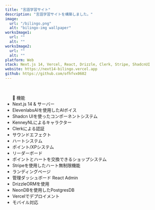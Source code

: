 ```yaml
---
title: "言語学習サイト"
description: "言語学習サイトを構築しました。"
image:
  url: "/bilingo.png"
  alt: "bilingo-img wallpaper"
worksImage1:
  url: ""
  alt: ""
worksImage2:
  url: ""
  alt: ""
platform: Web
stack: Next.js 14, Vercel, React, Drizzle, Clerk, Stripe, ShadcnUI
website: https://next14-bilingo.vercel.app
github: https://github.com/ofhfvx0602
---
```

<br>
<ul>
  🔳 機能
  <li>Next.js 14 & サーバー</li>
  <li>ElevenlabsAIを使用したAIボイス</li>
  <li>Shadcn UIを使ったコンポーネントシステム</li>
  <li>KenneyNLによるキャラクター</li>
  <li>Clerkによる認証</li>
  <li>サウンドエフェクト</li>
  <li>ハートシステム</li>
  <li>ポイント/XPシステム</li>
  <li>リーダーボード</li>
  <li>ポイントとハートを交換できるショップシステム</li>
  <li>Stripeを使用したハート無制限機能</li>
  <li>ランディングページ</li>
  <li>管理ダッシュボード React Admin</li>
  <li>DrizzleORMを使用</li>
  <li>NeonDBを使用したPostgresDB</li>
  <li>Vercelでデプロイメント</li>
  <li>モバイル対応</li>
</ul>



